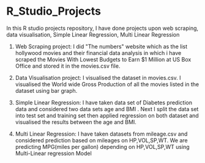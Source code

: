 # R_Studio_Projects
In this R studio projects repository, I have done projects upon web scraping, data visualisation, Simple Linear Regression, Multi Linear Regression 

1) Web Scraping project: I did "The numbers" website which as the list hollywood movies and their financial data analysis in which i have scraped the Movies With Lowest Budgets to Earn $1 Million at US Box Office and stored it in the movies.csv file.

2) Data Visualisation project: I visualised the dataset in movies.csv. I visualised the World wide Gross Production of all the movies listed in the dataset using bar graph.

3) Simple Linear Regression: I have taken data set of Diabetes prediction data and considered two data sets age and BMI . Next I split the data set into test set and training set then applied regression on both dataset and visualised the results between the age and BMI.

4) Multi Linear Regression: I have taken datasets from mileage.csv and considered prediction based on mileages on HP,VOL,SP,WT. We are predicting MPG(miles per gallon) depending on HP,VOL,SP,WT using Multi-Linear regression Model
